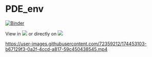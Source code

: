 # PDE_env
[![Binder](https://mybinder.org/badge_logo.svg)](https://mybinder.org/v2/gh/RaffaeleParadiso/Partial_differential_equations/HEAD)

View in [![](https://img.shields.io/badge/GitHub-View_on_GitHub-1ED760?logo=GitHubPages)](https://raffaeleparadiso.github.io/Partial_differential_equations/) 
or directly on [![](https://img.shields.io/badge/GitHub-View_on_GitHub-1ED760?logo=GitHub)](https://github.com/RaffaeleParadiso/PDE)

https://user-images.githubusercontent.com/72359212/174453103-b67129f3-0a2f-4ccd-a817-59c450438545.mp4
